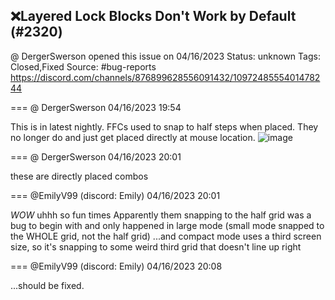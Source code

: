 ## ❌Layered Lock Blocks Don't Work by Default (#2320)
@ DergerSwerson opened this issue on 04/16/2023
Status: unknown
Tags: Closed,Fixed
Source: #bug-reports https://discord.com/channels/876899628556091432/1097248555401478244


=== @ DergerSwerson 04/16/2023 19:54

This is in latest nightly. FFCs used to snap to half steps when placed. They no longer do and just get placed directly at mouse location.
![image](https://cdn.discordapp.com/attachments/1097248555401478244/1097250300009664512/image.png?ex=65e4d6f9&is=65d261f9&hm=fd7b20e14736aba3b6b6d80668e8d15b14ce5316ebefce89f4f15e3a32ad0866&)

=== @ DergerSwerson 04/16/2023 20:01

these are directly placed combos

=== @EmilyV99 (discord: Emily) 04/16/2023 20:01

*WOW* uhhh
so fun times
Apparently them snapping to the half grid was a bug to begin with
and only happened in large mode
(small mode snapped to the WHOLE grid, not the half grid)
...and compact mode uses a third screen size, so it's snapping to some weird third grid that doesn't line up right

=== @EmilyV99 (discord: Emily) 04/16/2023 20:08

...should be fixed.
